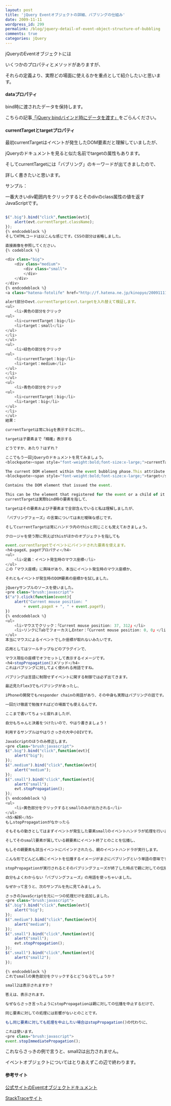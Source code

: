 ```yaml
---
layout: post
title: 'jQuery Eventオブジェクトの詳細、バブリングの仕組み'
date: 2009-11-11
wordpress_id: 299
permalink: /blog/jquery-detail-of-event-object-structure-of-bubbling
comments: true
categories: jQuery
---
```

jQueryのEventオブジェクトには

いくつかのプロパティとメソッドがありますが、

それらの定義より、実際どの場面に使えるかを重点として紹介したいと思います。
<h4>dataプロパティ</h4>
bind時に渡されたデータを保持します。

こちらの記事<a href="http://d.hatena.ne.jp/kinopyo/20091111/1257946002">「jQuery bindバインド時にデータを渡す」</a>をごらんください。
<h4>currentTargetとtargetプロパティ</h4>
最初currentTargetはイベントが発生したDOM要素だと理解していましたが、

jQueryのドキュメントを見ると似た名前でtargetの属性もあります。

そしてcurrentTargetには「バブリング」のキーワードが出てきましたので、

詳しく書きたいと思います。

<a name="seemore"></a>

サンプル：

一番大きいdiv範囲内をクリックするとそのdivのclass属性の値を返すJavaScriptです。
```javascript

$(".big").bind("click",function(evt){
	alert(evt.currentTarget.className);
});
{% endcodeblock %}
そしてHTMLコードは以こんな感じです。CSSの部分は省略しました。

直接画像を参照してください。
{% codeblock %}

<div class="big">
	<div class="medium">
		<div class="small">
		</div>
	</div>
</div>
{% endcodeblock %}
<a class="hatena-fotolife" href="http://f.hatena.ne.jp/kinopyo/20091111223232" target="_blank"><img class="hatena-fotolife" title="f:id:kinopyo:20091111223232j:image" src="http://f.hatena.ne.jp/images/fotolife/k/kinopyo/20091111/20091111223232.jpg" alt="f:id:kinopyo:20091111223232j:image" /></a>

alert部分のevt.currentTargetとevt.targetを入れ替えて検証します。
<ul>
	<li>黄色の部分をクリック
<ul>
	<li>currentTarget：big</li>
	<li>target：small</li>
</ul>
</li>
</ul>
<ul>
	<li>緑色の部分をクリック
<ul>
	<li>currentTarget：big</li>
	<li>target：medium</li>
</ul>
</li>
</ul>
<ul>
	<li>青色の部分をクリック
<ul>
	<li>currentTarget：big</li>
	<li>target：big</li>
</ul>
</li>
</ul>
結果：

currentTargetは常にbigを表示するに対し、

targetは子要素まで「精確」表示する

どうですか、あたり？はずれ？

ここでもう一回jQueryのドキュメントを見てみましょう。
<blockquote><span style="font-weight:bold;font-size:x-large;">currentTarget</span>

The current DOM element within the event bubbling phase.This attribute will always be equal to this of the function.</blockquote>
<blockquote><span style="font-weight:bold;font-size:x-large;">target</span>

Contains the DOM element that issued the event.

This can be the element that registered for the event or a child of it.</blockquote>
currentTargetは実際bind時の要素を指して、

targetはその要素および子要素まで全部含んでいると私は理解しましたが、

「バブリングフェーズ」の言葉については未だ曖昧な感じです。

そしてcurrentTargetは常にハンドラ内のthisと同じことも覚えておきましょう。

クロージャを使う際に例えばthisがほかのオブジェクトを指しても

event.currentTargetでイベントにバインドされた要素を使えます。
<h4>pageX、pageYプロパティ</h4>
<ul>
	<li>定義：イベント発生時のマウス座標</li>
</ul>
この「マウス座標」に興味があり、本当にイベント発生時のマウス座標か、

それともイベントが発生時のDOM要素の座標かを試しました。

jQueryサンプルのソースを使いました。
<pre class="brush:javascript">
$("a").click(function(event){
	alert("Current mouse position: "
		+ event.pageX + ", " + event.pageY);
})
{% endcodeblock %}
<ul>
	<li>マウスでクリック：「Current mouse position: 37, 312」</li>
	<li>リンクにTabでフォーカスしEnter：「Current mouse position: 0, 0」</li>
</ul>
本当にマウスによるイベントでしか座標が取れないみたいです。

応用としてはツールチップなどのプラグインで、

マウス現在の座標でオフセットして表示するイメージです。
<h4>stopPropagation()メソッド</h4>
これはバブリングに対してよく使われる用語ですね。

バブリングは言語に制限せずイベントに関する制御では必ず出てきます。

最近見たFlex3でもバブリングがあったし、

iPhoneの開発でもresponder chainの用語があり、その中身も実際はバブリングの話です。

一回だけ徹底で勉強すればどの場面でも使えるんです。

ここまで書いてちょっと疲れましたが、

自分もちゃんと決着をつけたいので、やはり書きましょう！

利用するサンプルはやはりさっきの大中小DIVです。

JavaScriptのほうのみ修正します。
<pre class="brush:javascript">
$(".big").bind("click",function(evt){
	alert("big");
});
$(".medium").bind("click",function(evt){
	alert("medium");
});
$(".small").bind("click",function(evt){
	alert("small");
	evt.stopPropagation();
});
{% endcodeblock %}
<ul>
	<li>黄色部分をクリックするとsmallのみが出力される</li>
</ul>
<h5>解釈</h5>
もしstopPropagationがなかったら

そもそもの動きとしてはまずイベントが発生した要素smallのイベントハンドラが処理を行います。

そしてそのsmall要素が属している親要素にイベント終了とのことを伝播し、

もしその親要素も該当イベントにバインドされたら、親のイベントハンドラが実行します。

こんな形でどんどん親にイベントを伝播するイメージがまさにバブリングという単語の意味です。

stopPropagationが実行されるとそのバブリングフェーズが終了した時点で親に対しての伝播を中止します。

自分もよくわからない「バブリングフェーズ」の用語を使っちゃいました。

なぜかって言うと、次のサンプルを先に見てみましょう。

さっきのJavaScriptを元に一つの処理だけを追加しました。
<pre class="brush:javascript">
$(".big").bind("click",function(evt){
	alert("big");
});
$(".medium").bind("click",function(evt){
	alert("medium");
});
$(".small").bind("click",function(evt){
	alert("small");
	evt.stopPropagation();
});
$(".small").bind("click",function(evt){
	alert("small2");
});

{% endcodeblock %}
これでsmallの黄色部分をクリックするとどうなるでしょうか？

small2は表示されますか？

答えは、表示されます。

なぜならさっき言ったようにstopPropagationは親に対しての伝播を中止するだけで、

同じ要素に対しての処理には影響がないとのことです。

もし同じ要素に対しても処理を中止したい場合はstopPropagation()の代わりに、

これは使います。
<pre class="brush:javascript">
event.stopImmediatePropagation();

```
これならさっきの例で言うと、small2は出力されません。

イベントオブジェクトについてはとりあえずこの辺で終わります。
<h4>参考サイト</h4>
<a href="http://docs.jquery.com/Events/jQuery.Event">公式サイトのEventオブジェクトドキュメント</a>

<a href="http://stacktrace.jp/jquery/api/events/event_object.html">StackTraceサイト</a>
